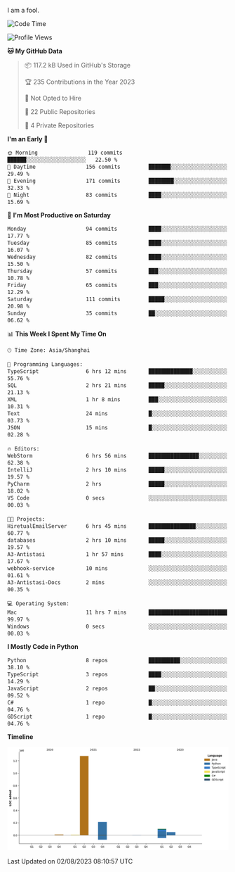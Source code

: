 I am a fool.

<!--START_SECTION:waka-->
![Code Time](http://img.shields.io/badge/Code%20Time-579%20hrs%2020%20mins-blue)

![Profile Views](http://img.shields.io/badge/Profile%20Views-1-blue)

**🐱 My GitHub Data** 

> 📦 117.2 kB Used in GitHub's Storage 
 > 
> 🏆 235 Contributions in the Year 2023
 > 
> 🚫 Not Opted to Hire
 > 
> 📜 22 Public Repositories 
 > 
> 🔑 4 Private Repositories 
 > 
**I'm an Early 🐤** 

```text
🌞 Morning                119 commits         ██████░░░░░░░░░░░░░░░░░░░   22.50 % 
🌆 Daytime                156 commits         ███████░░░░░░░░░░░░░░░░░░   29.49 % 
🌃 Evening                171 commits         ████████░░░░░░░░░░░░░░░░░   32.33 % 
🌙 Night                  83 commits          ████░░░░░░░░░░░░░░░░░░░░░   15.69 % 
```
📅 **I'm Most Productive on Saturday** 

```text
Monday                   94 commits          ████░░░░░░░░░░░░░░░░░░░░░   17.77 % 
Tuesday                  85 commits          ████░░░░░░░░░░░░░░░░░░░░░   16.07 % 
Wednesday                82 commits          ████░░░░░░░░░░░░░░░░░░░░░   15.50 % 
Thursday                 57 commits          ███░░░░░░░░░░░░░░░░░░░░░░   10.78 % 
Friday                   65 commits          ███░░░░░░░░░░░░░░░░░░░░░░   12.29 % 
Saturday                 111 commits         █████░░░░░░░░░░░░░░░░░░░░   20.98 % 
Sunday                   35 commits          ██░░░░░░░░░░░░░░░░░░░░░░░   06.62 % 
```


📊 **This Week I Spent My Time On** 

```text
🕑︎ Time Zone: Asia/Shanghai

💬 Programming Languages: 
TypeScript               6 hrs 12 mins       ██████████████░░░░░░░░░░░   55.76 % 
SQL                      2 hrs 21 mins       █████░░░░░░░░░░░░░░░░░░░░   21.13 % 
XML                      1 hr 8 mins         ███░░░░░░░░░░░░░░░░░░░░░░   10.31 % 
Text                     24 mins             █░░░░░░░░░░░░░░░░░░░░░░░░   03.73 % 
JSON                     15 mins             █░░░░░░░░░░░░░░░░░░░░░░░░   02.28 % 

🔥 Editors: 
WebStorm                 6 hrs 56 mins       ████████████████░░░░░░░░░   62.38 % 
IntelliJ                 2 hrs 10 mins       █████░░░░░░░░░░░░░░░░░░░░   19.57 % 
PyCharm                  2 hrs               █████░░░░░░░░░░░░░░░░░░░░   18.02 % 
VS Code                  0 secs              ░░░░░░░░░░░░░░░░░░░░░░░░░   00.03 % 

🐱‍💻 Projects: 
HiretualEmailServer      6 hrs 45 mins       ███████████████░░░░░░░░░░   60.77 % 
databases                2 hrs 10 mins       █████░░░░░░░░░░░░░░░░░░░░   19.57 % 
A3-Antistasi             1 hr 57 mins        ████░░░░░░░░░░░░░░░░░░░░░   17.67 % 
webhook-service          10 mins             ░░░░░░░░░░░░░░░░░░░░░░░░░   01.61 % 
A3-Antistasi-Docs        2 mins              ░░░░░░░░░░░░░░░░░░░░░░░░░   00.35 % 

💻 Operating System: 
Mac                      11 hrs 7 mins       █████████████████████████   99.97 % 
Windows                  0 secs              ░░░░░░░░░░░░░░░░░░░░░░░░░   00.03 % 
```

**I Mostly Code in Python** 

```text
Python                   8 repos             ██████████░░░░░░░░░░░░░░░   38.10 % 
TypeScript               3 repos             ████░░░░░░░░░░░░░░░░░░░░░   14.29 % 
JavaScript               2 repos             ██░░░░░░░░░░░░░░░░░░░░░░░   09.52 % 
C#                       1 repo              █░░░░░░░░░░░░░░░░░░░░░░░░   04.76 % 
GDScript                 1 repo              █░░░░░░░░░░░░░░░░░░░░░░░░   04.76 % 
```



**Timeline**

![Lines of Code chart](https://raw.githubusercontent.com/VeejaLiu/VeejaLiu/master/assets/bar_graph.png)


 Last Updated on 02/08/2023 08:10:57 UTC
<!--END_SECTION:waka-->
